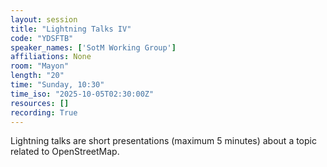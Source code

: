 ```yaml
---
layout: session
title: "Lightning Talks IV"
code: "YDSFTB"
speaker_names: ['SotM Working Group']
affiliations: None
room: "Mayon"
length: "20"
time: "Sunday, 10:30"
time_iso: "2025-10-05T02:30:00Z"
resources: []
recording: True
---
```


Lightning talks are short presentations (maximum 5 minutes) about a topic related to OpenStreetMap.

